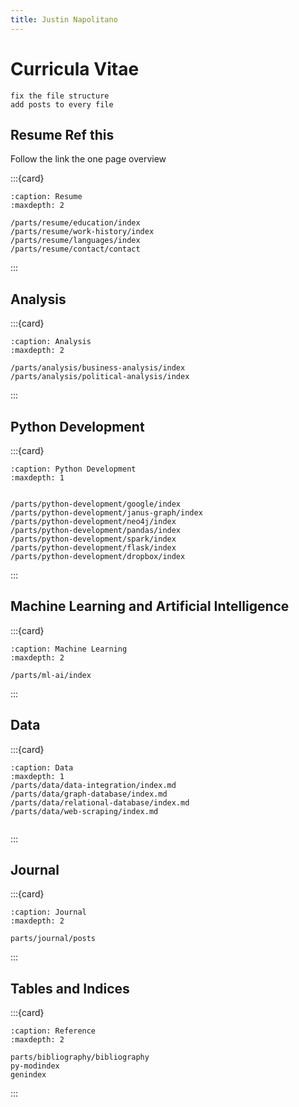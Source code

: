 ```yaml
---
title: Justin Napolitano
---
```


# Curricula Vitae


```{todo}
fix the file structure 
add posts to every file

```

## Resume Ref this

Follow the link the one page overview

:::{card}

```{toctree}
:caption: Resume
:maxdepth: 2

/parts/resume/education/index
/parts/resume/work-history/index
/parts/resume/languages/index
/parts/resume/contact/contact
```
:::

## Analysis

:::{card}

```{toctree}
:caption: Analysis
:maxdepth: 2

/parts/analysis/business-analysis/index
/parts/analysis/political-analysis/index
```

:::

## Python Development

:::{card}

```{toctree}
:caption: Python Development
:maxdepth: 1


/parts/python-development/google/index
/parts/python-development/janus-graph/index
/parts/python-development/neo4j/index
/parts/python-development/pandas/index
/parts/python-development/spark/index
/parts/python-development/flask/index
/parts/python-development/dropbox/index
```
:::

## Machine Learning and Artificial Intelligence

:::{card}

```{toctree}
:caption: Machine Learning
:maxdepth: 2

/parts/ml-ai/index
```
:::

## Data

:::{card}

```{toctree}
:caption: Data 
:maxdepth: 1
/parts/data/data-integration/index.md
/parts/data/graph-database/index.md
/parts/data/relational-database/index.md
/parts/data/web-scraping/index.md


```
:::

## Journal 

:::{card}

```{toctree}
:caption: Journal
:maxdepth: 2

parts/journal/posts
```

:::

## Tables and Indices

:::{card}

```{toctree}
:caption: Reference
:maxdepth: 2

parts/bibliography/bibliography
py-modindex
genindex
```

:::
